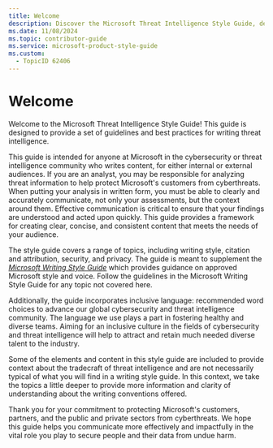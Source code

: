 ```yaml
---
title: Welcome
description: Discover the Microsoft Threat Intelligence Style Guide, designed to enhance your writing in cybersecurity and threat intelligence. Learn best practices for clear, concise, and consistent communication, while incorporating inclusive language to foster a diverse community. Explore guidelines on writing style, citation, security, and privacy to effectively convey your analysis and protect Microsoft's customers.
ms.date: 11/08/2024
ms.topic: contributor-guide
ms.service: microsoft-product-style-guide
ms.custom:
  - TopicID 62406
---
```



# Welcome

Welcome to the Microsoft Threat Intelligence Style Guide! This guide is designed to provide a set of guidelines and best practices for writing threat intelligence.

This guide is intended for anyone at Microsoft in the cybersecurity or threat intelligence community who writes content, for either internal or external audiences. If you are an analyst, you may be responsible for analyzing threat information to help protect Microsoft's customers from cyberthreats. When putting your analysis in written form, you must be able to clearly and accurately communicate, not only your assessments, but the context around them. Effective communication is critical to ensure that your findings are understood and acted upon quickly. This guide provides a framework for creating clear, concise, and consistent content that meets the needs of your audience.

The style guide covers a range of topics, including writing style, citation and attribution, security, and privacy. The guide is meant to supplement the [*Microsoft Writing Style Guide*](/writing-style-guide-msft-internal/welcome) which provides guidance on approved Microsoft style and voice. Follow the guidelines in the Microsoft Writing Style Guide for any topic not covered here.

Additionally, the guide incorporates inclusive language: recommended word choices to advance our global cybersecurity and threat intelligence community. The language we use plays a part in fostering healthy and diverse teams. Aiming for an inclusive culture in the fields of cybersecurity and threat intelligence will help to attract and retain much needed diverse talent to the industry.

Some of the elements and content in this style guide are included to provide context about the tradecraft of threat intelligence and are not necessarily typical of what you will find in a writing style guide. In this context, we take the topics a little deeper to provide more information and clarity of understanding about the writing conventions offered.

Thank you for your commitment to protecting Microsoft's customers, partners, and the public and private sectors from cyberthreats. We hope this guide helps you communicate more effectively and impactfully in the vital role you play to secure people and their data from undue harm.

